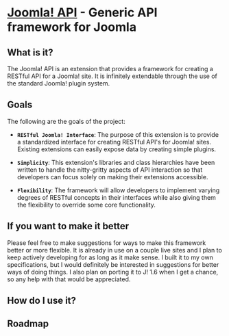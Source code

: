 [Joomla! API](http://edgewebworks.com/) - Generic API framework for Joomla
================================

What is it?
---------------------------------------
The Joomla! API is an extension that provides a framework for creating a RESTful API for a Joomla! site.  It is infinitely extendable through the use of the standard Joomla! plugin system.

Goals
--------------

The following are the goals of the project:

* **`RESTful Joomla! Interface`**: The purpose of this extension is to provide a standardized interface for creating RESTful API's for Joomla! sites.  Existing extensions can easily expose data by creating simple plugins.

* **`Simplicity`**: This extension's libraries and class hierarchies have been written to handle the nitty-gritty aspects of API interaction so that developers can focus solely on making their extensions accessible.

* **`Flexibility`**: The framework will allow developers to implement varying degrees of RESTful concepts in their interfaces while also giving them the flexibility to override some core functionality.

If you want to make it better
-----------------------------
Please feel free to make suggestions for ways to make this framework better or more flexible.  It is already in use on a couple live sites and I plan to keep actively developing for as long as it make sense.  I built it to my own specifications, but I would definitely be interested in suggestions for better ways of doing things. I also plan on porting it to J! 1.6 when I get a chance, so any help with that would be appreciated.


How do I use it?
-----------------------------
  

Roadmap
-----------------------------



